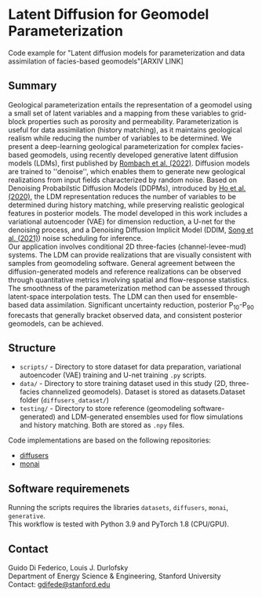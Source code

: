 # Latent Diffusion for Geomodel Parameterization

Code example for "Latent diffusion models for parameterization and data assimilation of facies-based geomodels"[ARXIV LINK]

## Summary
Geological parameterization entails the representation of a geomodel using a small set of latent variables and a mapping from these variables to grid-block properties such as porosity and permeability. Parameterization is useful for data assimilation (history matching), as it maintains geological realism while reducing the number of variables to be determined. We present a deep-learning geological parameterization for complex facies-based geomodels, using recently developed generative latent diffusion models (LDMs), first published by [Rombach et al. (2022)](https://arxiv.org/abs/2112.10752). Diffusion models are trained to ''denoise'', which enables them to generate new geological realizations from input fields characterized by random noise. Based on Denoising Probabilstic Diffusion Models (DDPMs), introduced by [Ho et al. (2020)](https://arxiv.org/abs/2006.11239), the LDM representation reduces the number of variables to be determined during history matching, while preserving realistic geological features in posterior models. The model developed in this work includes a variational autoencoder (VAE) for dimension reduction, a U-net for the denoising process, and a Denoising Diffusion Implicit Model (DDIM, [Song et al. (2021)](https://arxiv.org/abs/2010.02502)) noise scheduling for inference.
\
Our application involves conditional 2D three-facies (channel-levee-mud) systems. The LDM can provide realizations that are visually consistent with samples from geomodeling software. General agreement between the diffusion-generated models and reference realizations can be observed through quantitative metrics involving spatial and flow-response statistics. The smoothness of the parameterization method can be assessed through latent-space interpolation tests. The LDM can then used for ensemble-based data assimilation. Significant uncertainty reduction, posterior P<sub>10</sub>-P<sub>90</sub> forecasts that generally bracket observed data, and consistent posterior geomodels, can be achieved.

## Structure
- `scripts/` - Directory to store dataset for data preparation, variational autoencoder (VAE) training and U-net training `.py` scripts.
- `data/` - Directory to store training dataset used in this study (2D, three-facies channelized geomodels). Dataset is stored as datasets.Dataset folder (`diffusers_dataset/`) 
- `testing/` - Directory to store reference (geomodeling software-generated) and LDM-generated ensembles used for flow simulations and history matching. Both are stored as `.npy` files.

Code implementations are based on the following repositories:
- [diffusers](https://github.com/huggingface/diffusers/)
- [monai](https://github.com/Project-MONAI/tutorials/tree/main/generative)

## Software requiremenets
Running the scripts requires the libraries `datasets`,  `diffusers`,  `monai`,  `generative`.
\
This workflow is tested with Python 3.9 and PyTorch 1.8 (CPU/GPU).

## Contact
Guido Di Federico, Louis J. Durlofsky  
Department of Energy Science & Engineering, Stanford University 
\
Contact: gdifede@stanford.edu

